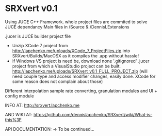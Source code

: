 # SRXvert v0.1
Using JUCE C++ Framework. whole project files are commited to solve JUCE dependancy
Main files in /Source & /DennisLExtensions

.jucer is JUCE builder project file

* Unzip XCode 7 project from http://lapchenko.me/uploads/XCode_7_ProjectFiles.zip into SRXvert/Builds/MacOSX as it compiles the .app without hassle!
* If Windows VS project is need be, download none '.gitignored' .jucer project from which a VisualStudio project can be built.
http://lapchenko.me/uploads/SRXvert_v0.1_FULL_PROJECT.zip
(will need couple type and access modifier changes, easily done. XCode for some reason does not complain about those)

Different interpolation sample rate converting, granulation modules and
UI + config module

INFO AT: http://srxvert.lapchenko.me

AND WIKI AT: https://github.com/dennislapchenko/SRXvert/wiki/What-is-this%3F

API DOCUMENTATION: -> To be continued...
